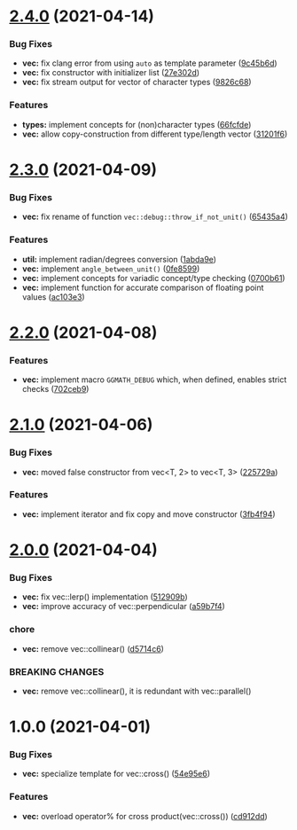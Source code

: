 # [2.4.0](https://github.com/JonasMuehlmann/ggmath/compare/v2.3.0...v2.4.0) (2021-04-14)


### Bug Fixes

* **vec:** fix clang error from using `auto` as template parameter ([9c45b6d](https://github.com/JonasMuehlmann/ggmath/commit/9c45b6d052fb6c8c3838a1a224d7eadf9cb4cd6c))
* **vec:** fix constructor with initializer list ([27e302d](https://github.com/JonasMuehlmann/ggmath/commit/27e302de5edea03604c84b1f5bde8de7657dbe8e))
* **vec:** fix stream output for vector of character types ([9826c68](https://github.com/JonasMuehlmann/ggmath/commit/9826c68c9ab2dbdd073d781297743f357b85b716))


### Features

* **types:** implement concepts  for (non)character types ([66fcfde](https://github.com/JonasMuehlmann/ggmath/commit/66fcfdebdabc27c28c8372c920e4b0974086aed9))
* **vec:** allow copy-construction from different type/length vector ([31201f6](https://github.com/JonasMuehlmann/ggmath/commit/31201f637aa59b41ea8ddd042ba1383e576167cf))

# [2.3.0](https://github.com/JonasMuehlmann/ggmath/compare/v2.2.0...v2.3.0) (2021-04-09)


### Bug Fixes

* **vec:** fix rename of function `vec::debug::throw_if_not_unit()` ([65435a4](https://github.com/JonasMuehlmann/ggmath/commit/65435a4ef4c5b3f40b5cb2d6969655b3bc78ba58))


### Features

* **util:** implement radian/degrees conversion ([1abda9e](https://github.com/JonasMuehlmann/ggmath/commit/1abda9e7a4d9a251843dacadef61c22ecae3093e))
* **vec:** implement `angle_between_unit()` ([0fe8599](https://github.com/JonasMuehlmann/ggmath/commit/0fe8599d6cc2263a42c71b0f8472d5f4c8a05a91))
* **vec:** implement concepts for variadic concept/type checking ([0700b61](https://github.com/JonasMuehlmann/ggmath/commit/0700b61828aaceccd515c86d56970f993af95141))
* **vec:** implement function for accurate comparison of floating point values ([ac103e3](https://github.com/JonasMuehlmann/ggmath/commit/ac103e360b6529dad8863833869327a6734e52cd))

# [2.2.0](https://github.com/JonasMuehlmann/ggmath/compare/v2.1.0...v2.2.0) (2021-04-08)


### Features

* **vec:** implement macro `GGMATH_DEBUG` which, when defined, enables strict checks ([702ceb9](https://github.com/JonasMuehlmann/ggmath/commit/702ceb9bcb223b59e5b09ce0ba1aeba040ee7c58))

# [2.1.0](https://github.com/JonasMuehlmann/ggmath/compare/v2.0.0...v2.1.0) (2021-04-06)


### Bug Fixes

* **vec:** moved false constructor from vec<T, 2> to vec<T, 3> ([225729a](https://github.com/JonasMuehlmann/ggmath/commit/225729acff2d4899a498eaa9b337553937a76530))


### Features

* **vec:** implement iterator and fix copy and move constructor ([3fb4f94](https://github.com/JonasMuehlmann/ggmath/commit/3fb4f94752ccc3f216e70a00a2762391882be281))

# [2.0.0](https://github.com/JonasMuehlmann/ggmath/compare/v1.2.0...v2.0.0) (2021-04-04)


### Bug Fixes

* **vec:** fix vec::lerp() implementation ([512909b](https://github.com/JonasMuehlmann/ggmath/commit/512909b1e0b05bef7d9e595fa05946d20da1d2ec))
* **vec:** improve accuracy of vec::perpendicular ([a59b7f4](https://github.com/JonasMuehlmann/ggmath/commit/a59b7f43284efd9075511581bde7c7612125e5fb))


### chore

* **vec:** remove vec::collinear() ([d5714c6](https://github.com/JonasMuehlmann/ggmath/commit/d5714c6ea36a1a10b781ac585615f16d25c77a8e))


### BREAKING CHANGES

* **vec:** remove vec::collinear(), it is redundant with vec::parallel()

# 1.0.0 (2021-04-01)


### Bug Fixes

* **vec:** specialize template for vec::cross() ([54e95e6](https://github.com/JonasMuehlmann/ggmath/commit/54e95e6ae8a5e794395f408ab4c23fb5259c3cdc))


### Features

* **vec:** overload operator% for cross product(vec::cross()) ([cd912dd](https://github.com/JonasMuehlmann/ggmath/commit/cd912dd0ca67ed78a768bf6544e41178aecea479))
